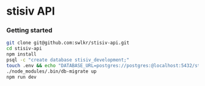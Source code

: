 # stisiv API

### Getting started

```bash
git clone git@github.com:swlkr/stisiv-api.git
cd stisiv-api
npm install
psql -c "create database stisiv_development;"
touch .env && echo "DATABASE_URL=postgres://postgres:@localhost:5432/stisiv_development" >> .env
./node_modules/.bin/db-migrate up
npm run dev
```
